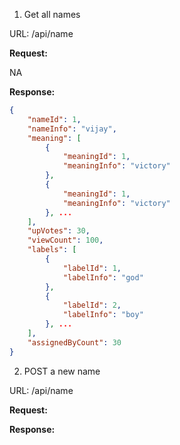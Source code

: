  1. Get all names

URL: /api/name

**Request:**

NA

**Response:**
```json
{
	"nameId": 1,
	"nameInfo": "vijay",
	"meaning": [
		{
			"meaningId": 1,
			"meaningInfo": "victory"
		},
		{
			"meaningId": 1,
			"meaningInfo": "victory"
		}, ...
	],
	"upVotes": 30,
	"viewCount": 100,
	"labels": [
		{
			"labelId": 1,
			"labelInfo": "god"
		},
		{
			"labelId": 2,
			"labelInfo": "boy"
		}, ...
	],
	"assignedByCount": 30
}
```


 2. POST a new name

URL: /api/name

**Request:**

**Response:**
